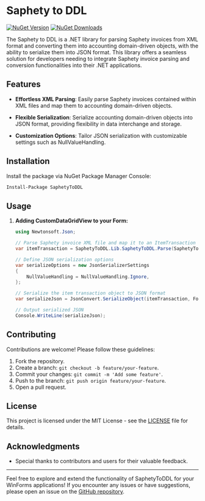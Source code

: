 # Saphety to DDL

[![NuGet Version](https://img.shields.io/nuget/v/SaphetyToDDL.svg)](https://www.nuget.org/packages/SaphetyToDDL.Lib/)
[![NuGet Downloads](https://img.shields.io/nuget/dt/SaphetyToDDL.svg)](https://www.nuget.org/packages/SaphetyToDDL.Lib/)

The Saphety to DDL  is a .NET library for parsing Saphety invoices from XML format and converting them into accounting domain-driven objects, with the ability to serialize them into JSON format. This library offers a seamless solution for developers needing to integrate Saphety invoice parsing and conversion functionalities into their .NET applications.

## Features

- **Effortless XML Parsing**: Easily parse Saphety invoices contained within XML files and map them to accounting domain-driven objects.
  
- **Flexible Serialization**: Serialize accounting domain-driven objects into JSON format, providing flexibility in data interchange and storage.

- **Customization Options**: Tailor JSON serialization with customizable settings such as NullValueHandling.

## Installation

Install the package via NuGet Package Manager Console:

```bash
Install-Package SaphetyToDDL
```

## Usage

1. **Adding CustomDataGridView to your Form:**

    ```csharp
    using Newtonsoft.Json;

    // Parse Saphety invoice XML file and map it to an ItemTransaction object
    var itemTransaction = SaphetyToDDL.Lib.SaphetyToDDL.Parse(SaphetyToDDL.Console.Properties.Resources.SaphetySampleFile);
    
    // Define JSON serialization options
    var serializeOptions = new JsonSerializerSettings
    {
        NullValueHandling = NullValueHandling.Ignore,
    };
    
    // Serialize the item transaction object to JSON format
    var serializeJson = JsonConvert.SerializeObject(itemTransaction, Formatting.Indented, serializeOptions);
    
    // Output serialized JSON
    Console.WriteLine(serializeJson);
    ```

## Contributing

Contributions are welcome! Please follow these guidelines:

1. Fork the repository.
2. Create a branch: `git checkout -b feature/your-feature`.
3. Commit your changes: `git commit -m 'Add some feature'`.
4. Push to the branch: `git push origin feature/your-feature`.
5. Open a pull request.

## License

This project is licensed under the MIT License - see the [LICENSE](LICENSE) file for details.

## Acknowledgments

- Special thanks to contributors and users for their valuable feedback.

---

Feel free to explore and extend the functionality of SaphetyToDDL for your WinForms applications! If you encounter any issues or have suggestions, please open an issue on the [GitHub repository](https://github.com/joao-a-costa/SaphetyToDDL/issues).
